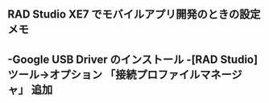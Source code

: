 ## RAD Studio XE7 でモバイルアプリ開発のときの設定メモ

-Google USB Driver のインストール
-[RAD Studio] ツール→オプション 「接続プロファイルマネージャ」 追加
-
